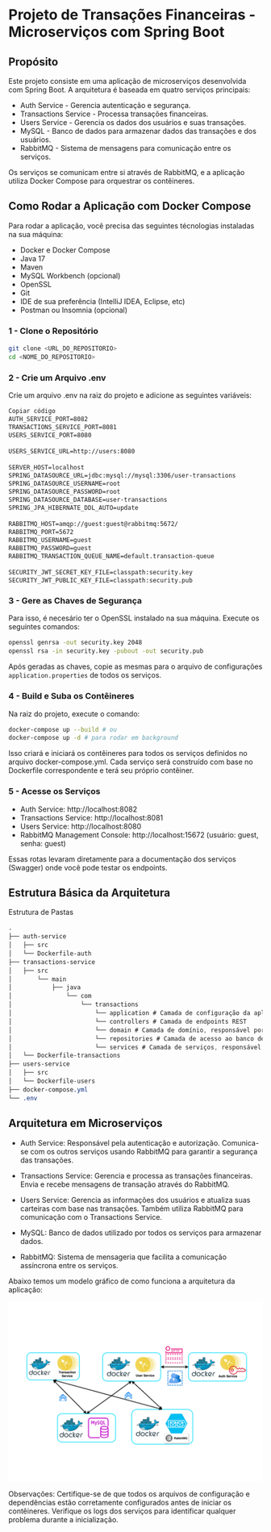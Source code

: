 # Projeto de Transações Financeiras - Microserviços com Spring Boot

## Propósito
Este projeto consiste em uma aplicação de microserviços desenvolvida com Spring Boot. A arquitetura é baseada em quatro serviços principais:

- Auth Service - Gerencia autenticação e segurança.
- Transactions Service - Processa transações financeiras.
- Users Service - Gerencia os dados dos usuários e suas transações.
- MySQL - Banco de dados para armazenar dados das transações e dos usuários.
- RabbitMQ - Sistema de mensagens para comunicação entre os serviços.

Os serviços se comunicam entre si através de RabbitMQ, e a aplicação utiliza Docker Compose para orquestrar os contêineres.

## Como Rodar a Aplicação com Docker Compose

Para rodar a aplicação, você precisa das seguintes técnologias instaladas na sua máquina:

- Docker e Docker Compose
- Java 17
- Maven
- MySQL Workbench (opcional)
- OpenSSL
- Git
- IDE de sua preferência (IntelliJ IDEA, Eclipse, etc)
- Postman ou Insomnia (opcional)

### 1 - Clone o Repositório

```sh
git clone <URL_DO_REPOSITORIO>
cd <NOME_DO_REPOSITORIO>
```

### 2 - Crie um Arquivo .env

Crie um arquivo .env na raiz do projeto e adicione as seguintes variáveis:

```env
Copiar código
AUTH_SERVICE_PORT=8082
TRANSACTIONS_SERVICE_PORT=8081
USERS_SERVICE_PORT=8080

USERS_SERVICE_URL=http://users:8080

SERVER_HOST=localhost
SPRING_DATASOURCE_URL=jdbc:mysql://mysql:3306/user-transactions
SPRING_DATASOURCE_USERNAME=root
SPRING_DATASOURCE_PASSWORD=root
SPRING_DATASOURCE_DATABASE=user-transactions
SPRING_JPA_HIBERNATE_DDL_AUTO=update

RABBITMQ_HOST=amqp://guest:guest@rabbitmq:5672/
RABBITMQ_PORT=5672
RABBITMQ_USERNAME=guest
RABBITMQ_PASSWORD=guest
RABBITMQ_TRANSACTION_QUEUE_NAME=default.transaction-queue

SECURITY_JWT_SECRET_KEY_FILE=classpath:security.key
SECURITY_JWT_PUBLIC_KEY_FILE=classpath:security.pub
```
### 3 - Gere as Chaves de Segurança
Para isso, é necesário ter o OpenSSL instalado na sua máquina. Execute os seguintes comandos:

```sh
openssl genrsa -out security.key 2048
openssl rsa -in security.key -pubout -out security.pub
```
Após geradas as chaves, copie as mesmas para o arquivo de configurações ```application.properties``` de
todos os serviços.

### 4 - Build e Suba os Contêineres

Na raiz do projeto, execute o comando:

```sh
docker-compose up --build # ou
docker-compose up -d # para rodar em background
```

Isso criará e iniciará os contêineres para todos os serviços definidos no arquivo docker-compose.yml.
Cada serviço será construído com base no Dockerfile correspondente e terá seu próprio contêiner.

### 5 - Acesse os Serviços

- Auth Service: http://localhost:8082
- Transactions Service: http://localhost:8081
- Users Service: http://localhost:8080
- RabbitMQ Management Console: http://localhost:15672 (usuário: guest, senha: guest)

Essas rotas levaram diretamente para a documentação dos serviços (Swagger) onde você pode testar os endpoints.


## Estrutura Básica da Arquitetura
Estrutura de Pastas

```css
.
├── auth-service
│   ├── src 
│   └── Dockerfile-auth
├── transactions-service
│   ├── src
│       └── main
│           ├── java
│               └── com
│                   └── transactions
│                       └── application # Camada de configuração da aplicação
│                       └── controllers # Camada de endpoints REST
│                       └── domain # Camada de domínio, responsável por armazenar toda a regra e contexto de negócio
│                       └── repositories # Camada de acesso ao banco de dados
│                       └── services # Camada de serviços, responsável por orquestrar as regras de negócio e fazer uso dos repositórios
│   └── Dockerfile-transactions
├── users-service
│   ├── src
│   └── Dockerfile-users
├── docker-compose.yml
└── .env
```

## Arquitetura em Microserviços

- Auth Service: Responsável pela autenticação e autorização. Comunica-se com os outros serviços usando RabbitMQ para garantir a segurança das transações.

- Transactions Service: Gerencia e processa as transações financeiras. Envia e recebe mensagens de transação através do RabbitMQ.

- Users Service: Gerencia as informações dos usuários e atualiza suas carteiras com base nas transações. Também utiliza RabbitMQ para comunicação com o Transactions Service.

- MySQL: Banco de dados utilizado por todos os serviços para armazenar dados.

- RabbitMQ: Sistema de mensageria que facilita a comunicação assíncrona entre os serviços.

Abaixo temos um modelo gráfico de como funciona a arquitetura da aplicação:

![img.png](docs/img.png)

Observações:
Certifique-se de que todos os arquivos de configuração e dependências estão corretamente configurados antes de iniciar os contêineres. Verifique os logs dos serviços para identificar qualquer problema durante a inicialização.